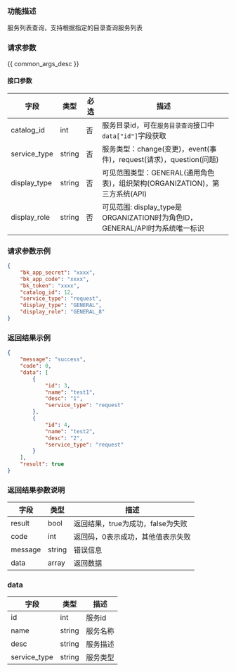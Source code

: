 ### 功能描述

服务列表查询，支持根据指定的目录查询服务列表

### 请求参数

{{ common_args_desc }}

#### 接口参数

| 字段           | 类型     | 必选  | 描述     |
| ------------ | ------ | --- | ------ |
| catalog_id   | int    | 否   | 服务目录id，可在`服务目录查询`接口中`data["id"]`字段获取 |
| service_type | string | 否   | 服务类型：change(变更)，event(事件)，request(请求)，question(问题)  |
| display_type | string | 否   | 可见范围类型：GENERAL(通用角色表)，组织架构(ORGANIZATION)，第三方系统(API)  |
| display_role | string | 否   | 可见范围: display_type是ORGANIZATION时为角色ID，GENERAL/API时为系统唯一标识   |

### 请求参数示例

```json
{
    "bk_app_secret": "xxxx",
    "bk_app_code": "xxxx",
    "bk_token": "xxxx",
    "catalog_id": 12,
    "service_type": "request",
    "display_type": "GENERAL",
    "display_role": "GENERAL_8"
}
```

### 返回结果示例

```json
{
    "message": "success",
    "code": 0,
    "data": [
        {
            "id": 3,
            "name": "test1",
            "desc": "1",
            "service_type": "request"
        },
        {
            "id": 4,
            "name": "test2",
            "desc": "2",
            "service_type": "request"
        }
    ],
    "result": true
}
```

### 返回结果参数说明

| 字段      | 类型     | 描述                    |
| ------- | ------ | --------------------- |
| result  | bool   | 返回结果，true为成功，false为失败 |
| code    | int    | 返回码，0表示成功，其他值表示失败     |
| message | string | 错误信息                  |
| data    | array  | 返回数据                  |

### data

| 字段         | 类型     | 描述    |
| ---------- | ------ | ----- |
| id           | int    | 服务id |
| name         | string | 服务名称 |
| desc         | string | 服务描述 |
| service_type | string | 服务类型 |
